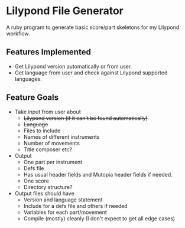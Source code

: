 # Lilypond File Generator

A ruby program to generate basic score/part skeletons for my Lilypond
workflow. 

## Features Implemented

* Get Lilypond version automatically or from user.
* Get language from user and check against Lilypond supported languages.

## Feature Goals
* Take input from user about
    * ~~Lilypond version (if it can't be found automatically)~~
    * ~~Language~~
    * Files to include
    * Names of different instruments
    * Number of movements
    * Title composer etc?
* Output
    * One part per instrument
    * Defs file
    * Has usual header fields and Mutopia header fields if needed.
    * One score
    * Directory structure?
* Output files should have
    * Version and language statement
    * Include for a defs file and others if needed
    * Variables for each part/movement
    * Compile (mostly) cleanly (I don't expect to get all edge cases)

